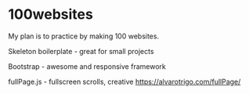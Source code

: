 # 100websites 

My plan is to practice by making 100 websites.


Skeleton boilerplate - great for small projects

Bootstrap - awesome and responsive framework

fullPage.js - fullscreen scrolls, creative https://alvarotrigo.com/fullPage/
